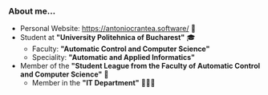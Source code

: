 ### About me...

- Personal Website: https://antoniocrantea.software/ 💚
- Student at **"University Politehnica of Bucharest"** 🎓
  - Faculty: **"Automatic Control and Computer Science"**
  - Speciality: **"Automatic and Applied Informatics"**
- Member of the **"Student League from the Faculty of Automatic Control and Computer Science"** 🏫
  - Member in the **"IT Department"** 👨🏻‍💻
